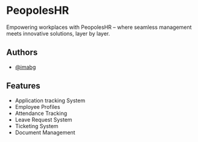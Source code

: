 # PeopolesHR

Empowering workplaces with PeopolesHR – where seamless management meets innovative solutions, layer by layer.

## Authors

- [@imabg](https://github.com/imabg)

## Features

- Application tracking System
- Employee Profiles
- Attendance Tracking
- Leave Request System
- Ticketing System
- Document Management
